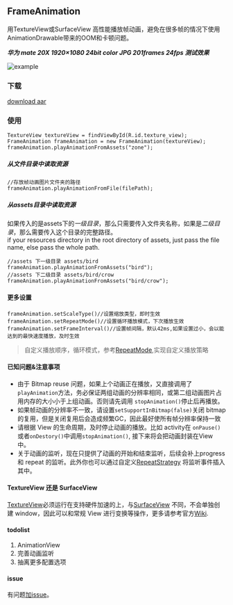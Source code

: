 ## FrameAnimation 
用TextureView或SurfaceView 高性能播放帧动画，避免在很多帧的情况下使用AnimationDrawable带来的OOM和卡顿问题。

***华为 mate 20X 1920×1080 24bit color JPG 201frames 24fps 测试效果***

![example](https://github.com/yuyashuai/PictureBed/blob/master/SVID_20190509_163330_1.gif?raw=true)

### 下载
[download aar](https://dl.bintray.com/yuyashuai/android/com/yuyashuai/android/frameanimation/2.0.0/:frameanimation-2.0.0.aar)

### 使用 

```
TextureView textureView = findViewById(R.id.texture_view);
FrameAnimation frameAnimation = new FrameAnimation(textureView);
frameAnimation.playAnimationFromAssets("zone");
```
##### 从文件目录中读取资源
```
//存放帧动画图片文件夹的路径
frameAnimation.playAnimationFromFile(filePath);
```
##### 从assets目录中读取资源
如果传入的是assets下的*一级目录*，那么只需要传入文件夹名称，如果是*二级目录*，那么需要传入这个目录的完整路径。  
if your resources directory in the root directory of assets, just pass the file name, else pass the whole path. 

```
//assets 下一级目录 assets/bird
frameAnimation.playAnimationFromAssets("bird");
//assets 下二级目录 assets/bird/crow
frameAnimation.playAnimationFromAssets("bird/crow");
```
#### 更多设置
```                
frameAnimation.setScaleType()//设置缩放类型，即时生效
frameAnimation.setRepeatMode()//设置循环播放模式，下次播放生效
frameAnimation.setFrameInterval()//设置帧间隔，默认42ms,如果设置过小，会以能达到的最快速度播放，及时生效
```
> 自定义播放顺序，循环模式，参考[RepeatMode](https://github.com/yuyashuai/FrameAnimation/tree/master/frameanimation/src/main/java/com/yuyashuai/frameanimation/repeatmode),实现自定义播放策略
#### 已知问题&注意事项

* 由于 Bitmap reuse 问题，如果上个动画正在播放，又直接调用了`playAnimation`方法，务必保证两组动画的分辨率相同，或第二组动画图片占用内存的大小小于上组动画。否则请先调用 `stopAnimation()`停止后再播放。
* 如果帧动画的分辨率不一致，请设置`setSupportInBitmap(false)`关闭 bitmap 的复用，但是关闭复用后会造成频繁GC，因此最好使所有帧分辨率保持一致
* 请根据 View 的生命周期，及时停止动画的播放。比如 activity在 `onPause()`或者`onDestory()`中调用`stopAnimation()`, 接下来将会把动画封装在View 中。
* 关于动画的监听，现在只提供了动画的开始和结束监听，后续会补上progress 和 repeat 的监听。此外你也可以通过自定义[RepeatStrategy](https://github.com/yuyashuai/FrameAnimation/blob/master/frameanimation/src/main/java/com/yuyashuai/frameanimation/repeatmode/RepeatStrategy.kt) 将监听事件插入其中。
#### TextureView 还是 SurfaceView
[TextureView](https://developer.android.com/reference/android/view/TextureView)必须运行在支持硬件加速的上，与[SurfaceView](https://developer.android.com/reference/android/view/SurfaceView) 不同，不会单独创建 window，因此可以和常规 View 进行变换等操作，更多请参考官方[Wiki](https://developer.android.com/reference/android/view/TextureView). 
#### todolist
1. AnimationView
2. 完善动画监听
3. 抽离更多配置选项
#### issue

有问题[加issue](https://github.com/yuyashuai/SilkyAnimation/issues/new)。  

